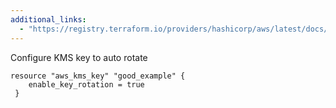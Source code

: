 ```yaml
---
additional_links: 
  - "https://registry.terraform.io/providers/hashicorp/aws/latest/docs/resources/kms_key#enable_key_rotation"
---
```


Configure KMS key to auto rotate

```hcl
resource "aws_kms_key" "good_example" {
 	enable_key_rotation = true
 }
```
